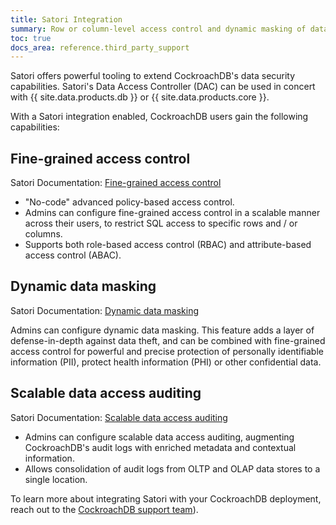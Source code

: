 ```yaml
---
title: Satori Integration
summary: Row or column-level access control and dynamic masking of data with Satori
toc: true
docs_area: reference.third_party_support
---
```


Satori offers powerful tooling to extend CockroachDB's data security capabilities. Satori's Data Access Controller (DAC) can be used in concert with {{ site.data.products.db }} or {{ site.data.products.core }}.

With a Satori integration enabled, CockroachDB users gain the following capabilities:

## Fine-grained access control

Satori Documentation: [Fine-grained access control](https://satoricyber.com/fine-grained-access-control/)

- "No-code" advanced policy-based access control.
- Admins can configure fine-grained access control in a scalable manner across their users, to restrict SQL access to specific rows and / or columns.
- Supports both role-based access control (RBAC) and attribute-based access control (ABAC).

## Dynamic data masking

Satori Documentation: [Dynamic data masking](https://satoricyber.com/dynamic-data-masking/)

Admins can configure dynamic data masking. This feature adds a layer of defense-in-depth against data theft, and can be combined with fine-grained access control for powerful and precise protection of personally identifiable information (PII), protect health information (PHI) or other confidential data.

## Scalable data access auditing

Satori Documentation: [Scalable data access auditing](https://satoricyber.com/data-access-auditing-monitoring/)

- Admins can configure scalable data access auditing, augmenting CockroachDB's audit logs with enriched metadata and contextual information.
- Allows consolidation of audit logs from OLTP and OLAP data stores to a single location.

To learn more about integrating Satori with your CockroachDB deployment, reach out to the [CockroachDB support team](https://support.cockroachlabs.com)).
